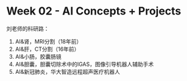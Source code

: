 # Week 02 - AI Concepts + Projects

刘老师的科研路：

1. AI&肾，MRI分割（18年前）
2. AI&肝，CT分割（16年前）
3. AI&小肠，胶囊肠镜
4. AI&胆囊，胆囊切除术中的IGAS，图像引导机器人辅助手术
5. AI&新冠肺炎，华大智造远程超声医疗机器人